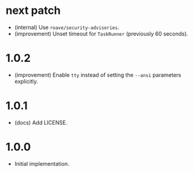 next patch
==========

*   (internal) Use `roave/security-advisories`.
*   (improvement) Unset timeout for `TaskRunner` (previously 60 seconds).


1.0.2
=====

*   (improvement) Enable `tty` instead of setting the `--ansi` parameters explicitly.


1.0.1
=====

*   (docs) Add LICENSE.


1.0.0
=====

*   Initial implementation.
